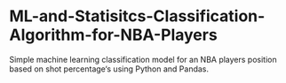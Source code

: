 # ML-and-Statisitcs-Classification-Algorithm-for-NBA-Players
Simple machine learning classification model for an NBA players position based on shot percentage‘s using Python and Pandas.
